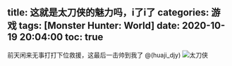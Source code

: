 title: 这就是太刀侠的魅力吗，i了i了
categories: 游戏
tags: [Monster Hunter: World]
date: 2020-10-19 20:04:00
toc: true
---
前天闲来无事打打下位救援，这最后一击帅到我了 @(huaji_djy) 
![太刀侠](https://pan.johnsonran.cn/AliDrive/Blog-IMG/MHW/%E5%A4%AA%E5%88%80%E4%BE%A0.png)